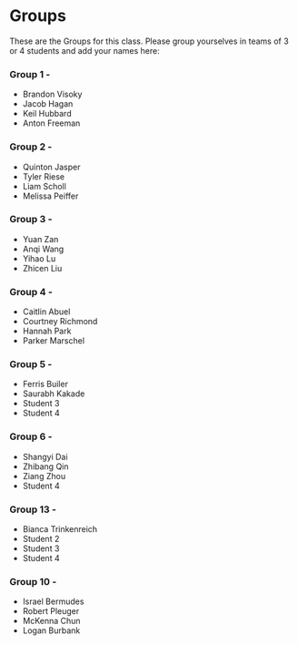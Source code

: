 # Groups

These are the Groups for this class. Please group yourselves in teams of 3 or 4 students and add your names here:

### Group 1 - <GROUPNAME>
* Brandon Visoky
* Jacob Hagan
* Keil Hubbard
* Anton Freeman

### Group 2 - <GROUPNAME>
* Quinton Jasper
* Tyler Riese
* Liam Scholl
* Melissa Peiffer
  
### Group 3 - <GROUPNAME>
* Yuan Zan
* Anqi Wang
* Yihao Lu
* Zhicen Liu

### Group 4 - <GROUPNAME>
* Caitlin Abuel
* Courtney Richmond
* Hannah Park
* Parker Marschel

### Group 5 - <GROUPNAME>
* Ferris Builer
* Saurabh Kakade
* Student 3
* Student 4

### Group 6 - <GROUPNAME>
* Shangyi Dai
* Zhibang Qin
* Ziang Zhou
* Student 4

### Group 13 - 
* Bianca Trinkenreich
* Student 2
* Student 3
* Student 4

### Group 10 - 
* Israel Bermudes
* Robert Pleuger
* McKenna Chun
* Logan Burbank
